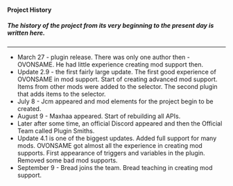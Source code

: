 #### Project History
##### The history of the project from its very beginning to the present day is written here.

---

- March 27 - plugin release. There was only one author then - OVONSAME. He had little experience creating mod support then.
- Update 2.9 - the first fairly large update. The first good experience of OVONSAME in mod support. Start of creating advanced mod support. Items from other mods were added to the selector. The second plugin that adds items to the selector.
- July 8 - Jcm appeared and mod elements for the project begin to be created.
- August 9 - Maxhaa appeared. Start of rebuilding all APIs.
- Later after some time, an official Discord appeared and then the Official Team called Plugin Smiths.
- Update 4.1 is one of the biggest updates. Added full support for many mods. OVONSAME got almost all the experience in creating mod supports. First appearance of triggers and variables in the plugin. Removed some bad mod supports.
- September 9 - Bread joins the team. Bread teaching in creating mod support.

